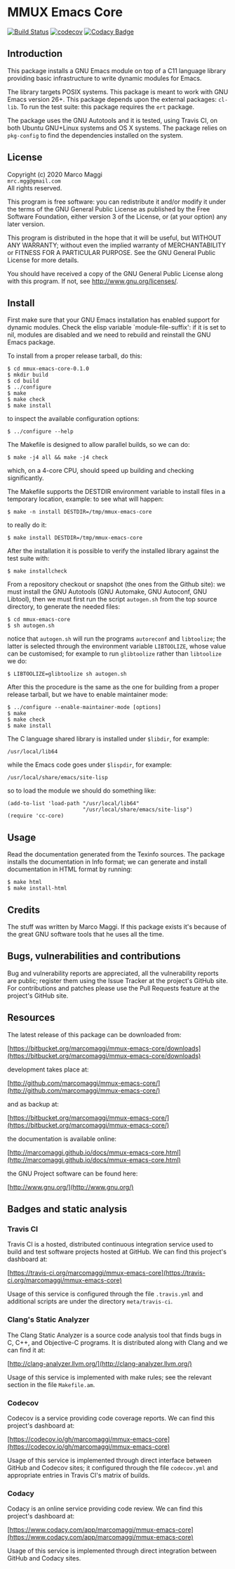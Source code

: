 # MMUX Emacs Core

[![Build Status](https://travis-ci.org/marcomaggi/mmux-emacs-core.svg?branch=master)](https://travis-ci.org/marcomaggi/mmux-emacs-core)
[![codecov](https://codecov.io/gh/marcomaggi/mmux-emacs-core/branch/master/graph/badge.svg)](https://codecov.io/gh/marcomaggi/mmux-emacs-core)
[![Codacy Badge](https://api.codacy.com/project/badge/Grade/b41898f85f6e4e4bad28a1236c086ff3)](https://www.codacy.com/manual/marcomaggi_2/mmux-emacs-core?utm_source=github.com&amp;utm_medium=referral&amp;utm_content=marcomaggi/mmux-emacs-core&amp;utm_campaign=Badge_Grade)

## Introduction

This  package installs  a GNU  Emacs  module on  top of  a C11  language
library  providing basic  infrastructure  to write  dynamic modules  for
Emacs.

The library targets  POSIX systems.  This package is meant  to work with
GNU Emacs version 26+.  This package depends upon the external packages:
`cl-lib`.   To run  the  test  suite: this  package  requires the  `ert`
package.

The package uses the GNU Autotools and it is tested, using Travis CI, on
both Ubuntu GNU+Linux  systems and OS X systems.  The  package relies on
`pkg-config` to find the dependencies installed on the system.

## License

Copyright (c) 2020 Marco Maggi<br/>
`mrc.mgg@gmail.com`<br/>
All rights reserved.

This program is free software: you  can redistribute it and/or modify it
under the  terms of the GNU  General Public License as  published by the
Free Software Foundation,  either version 3 of the License,  or (at your
option) any later version.

This program  is distributed  in the  hope that it  will be  useful, but
WITHOUT   ANY   WARRANTY;  without   even   the   implied  warranty   of
MERCHANTABILITY  or  FITNESS FOR  A  PARTICULAR  PURPOSE.  See  the  GNU
General Public License for more details.

You should have received a copy  of the GNU General Public License along
with this program.  If not, see <http://www.gnu.org/licenses/>.

## Install

First make sure that your GNU Emacs installation has enabled support for
dynamic modules.   Check the elisp variable  `module-file-suffix': if it
is set to nil, modules are disabled and we need to rebuild and reinstall
the GNU Emacs package.

To install from a proper release tarball, do this:

```
$ cd mmux-emacs-core-0.1.0
$ mkdir build
$ cd build
$ ../configure
$ make
$ make check
$ make install
```

to inspect the available configuration options:

```
$ ../configure --help
```

The Makefile is designed to allow parallel builds, so we can do:

```
$ make -j4 all && make -j4 check
```

which,  on  a  4-core  CPU,   should  speed  up  building  and  checking
significantly.

The Makefile supports the DESTDIR  environment variable to install files
in a temporary location, example: to see what will happen:

```
$ make -n install DESTDIR=/tmp/mmux-emacs-core
```

to really do it:

```
$ make install DESTDIR=/tmp/mmux-emacs-core
```

After the  installation it is  possible to verify the  installed library
against the test suite with:

```
$ make installcheck
```

From a repository checkout or snapshot  (the ones from the Github site):
we  must install  the GNU  Autotools  (GNU Automake,  GNU Autoconf,  GNU
Libtool), then  we must first run  the script `autogen.sh` from  the top
source directory, to generate the needed files:

```
$ cd mmux-emacs-core
$ sh autogen.sh

```

notice  that  `autogen.sh`  will   run  the  programs  `autoreconf`  and
`libtoolize`; the  latter is  selected through the  environment variable
`LIBTOOLIZE`,  whose  value  can  be  customised;  for  example  to  run
`glibtoolize` rather than `libtoolize` we do:

```
$ LIBTOOLIZE=glibtoolize sh autogen.sh
```

After this  the procedure  is the same  as the one  for building  from a
proper release tarball, but we have to enable maintainer mode:

```
$ ../configure --enable-maintainer-mode [options]
$ make
$ make check
$ make install
```

The C language shared library is installed under `$libdir`, for example:

```
/usr/local/lib64
```

while the Emacs code goes under `$lispdir`, for example:

```
/usr/local/share/emacs/site-lisp
```

so to load the module we should do something like:

```
(add-to-list 'load-path "/usr/local/lib64"
                        "/usr/local/share/emacs/site-lisp")
(require 'cc-core)
```

## Usage

Read the documentation generated from  the Texinfo sources.  The package
installs the documentation  in Info format; we can  generate and install
documentation in HTML format by running:

```
$ make html
$ make install-html
```

## Credits

The  stuff was  written by  Marco Maggi.   If this  package exists  it's
because of the great GNU software tools that he uses all the time.

## Bugs, vulnerabilities and contributions

Bug  and vulnerability  reports are  appreciated, all  the vulnerability
reports  are  public; register  them  using  the  Issue Tracker  at  the
project's GitHub  site.  For  contributions and  patches please  use the
Pull Requests feature at the project's GitHub site.

## Resources

The latest release of this package can be downloaded from:

[https://bitbucket.org/marcomaggi/mmux-emacs-core/downloads](https://bitbucket.org/marcomaggi/mmux-emacs-core/downloads)

development takes place at:

[http://github.com/marcomaggi/mmux-emacs-core/](http://github.com/marcomaggi/mmux-emacs-core/)

and as backup at:

[https://bitbucket.org/marcomaggi/mmux-emacs-core/](https://bitbucket.org/marcomaggi/mmux-emacs-core/)

the documentation is available online:

[http://marcomaggi.github.io/docs/mmux-emacs-core.html](http://marcomaggi.github.io/docs/mmux-emacs-core.html)

the GNU Project software can be found here:

[http://www.gnu.org/](http://www.gnu.org/)

## Badges and static analysis

### Travis CI

Travis CI is  a hosted, distributed continuous  integration service used
to build and test software projects  hosted at GitHub.  We can find this
project's dashboard at:

[https://travis-ci.org/marcomaggi/mmux-emacs-core](https://travis-ci.org/marcomaggi/mmux-emacs-core)

Usage of this  service is configured through the  file `.travis.yml` and
additional scripts are under the directory `meta/travis-ci`.

### Clang's Static Analyzer

The Clang Static Analyzer is a source code analysis tool that finds bugs
in C, C++, and Objective-C programs.  It is distributed along with Clang
and we can find it at:

[http://clang-analyzer.llvm.org/](http://clang-analyzer.llvm.org/)

Usage of this  service is implemented with make rules;  see the relevant
section in the file `Makefile.am`.

### Codecov

Codecov is a service providing code  coverage reports.  We can find this
project's dashboard at:

[https://codecov.io/gh/marcomaggi/mmux-emacs-core](https://codecov.io/gh/marcomaggi/mmux-emacs-core)

Usage of  this service is  implemented through direct  interface between
GitHub and Codecov  sites; it configured through  the file `codecov.yml`
and appropriate entries in Travis CI's matrix of builds.

### Codacy

Codacy is  an online service  providing code  review.  We can  find this
project's dashboard at:

[https://www.codacy.com/app/marcomaggi/mmux-emacs-core](https://www.codacy.com/app/marcomaggi/mmux-emacs-core)

Usage of this service is  implemented through direct integration between
GitHub and Codacy sites.
